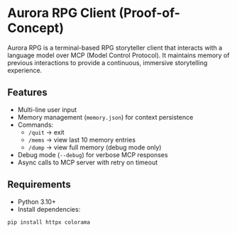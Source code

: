 # Aurora RPG Client (Proof-of-Concept)

Aurora RPG is a terminal-based RPG storyteller client that interacts with a language model over MCP (Model Control Protocol). It maintains memory of previous interactions to provide a continuous, immersive storytelling experience.

## Features

- Multi-line user input
- Memory management (`memory.json`) for context persistence
- Commands:
  - `/quit` → exit
  - `/mems` → view last 10 memory entries
  - `/dump` → view full memory (debug mode only)
- Debug mode (`--debug`) for verbose MCP responses
- Async calls to MCP server with retry on timeout

## Requirements

- Python 3.10+
- Install dependencies:

```bash
pip install httpx colorama
